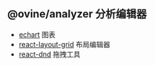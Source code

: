 ## @ovine/analyzer 分析编辑器

- [echart](https://echarts.apache.org/zh/index.html) 图表
- [react-layout-grid]() 布局编辑器
- [react-dnd]() 拖拽工具
